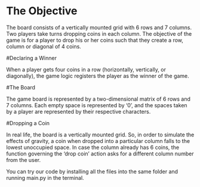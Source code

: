 # The Objective

The board consists of a vertically mounted grid with 6 rows and 7 columns. 
Two players take turns dropping coins in each column. 
The objective of the game is for a player to drop his or her coins such that they create a row, column or diagonal of 4 coins. 

#Declaring a Winner

When a player gets four coins in a row (horizontally, vertically, or diagonally), the game logic registers the player as the winner of the game.

#The Board

The game board is represented by a two-dimensional matrix of 6 rows and 7 columns. Each empty space is represented by ‘0’, and the spaces taken by a player are represented by their respective characters.

#Dropping a Coin

In real life, the board is a vertically mounted grid. So, in order to simulate the effects of gravity, a coin when dropped into a particular column falls to the lowest unoccupied space. 
In case the column already has 6 coins, the function governing the ‘drop coin’ action asks for a different column number from the user. 


You can try our code by installing all the files into the same folder and running main.py in the terminal.
